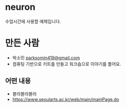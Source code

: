 # neuron
수업시간에 사용할 예제입니다.

# 만든 사람
* 박소민 <parksomin419@gmail.com>
* 컴퓨팅 기반으로 키트를 만들고 워크숍으로 이야기를 풀어요.

## 어떤 내용
* 블라블라블라
* https://www.seoularts.ac.kr/web/main/mainPage.do
